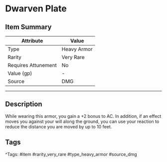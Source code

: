 # Dwarven Plate

## Item Summary

| Attribute            | Value                        |
|----------------------|------------------------------|
| Type                 | Heavy Armor |
| Rarity               | Very Rare             |
| Requires Attunement  | No                |
| Value (gp)           | -    |
| Source               | DMG |

---

## Description

While wearing this armor, you gain a +2 bonus to AC. In addition, if an effect moves you against your will along the ground, you can use your reaction to reduce the distance you are moved by up to 10 feet.

## Tags

^Tags: #item #rarity_very_rare #type_heavy_armor #source_dmg